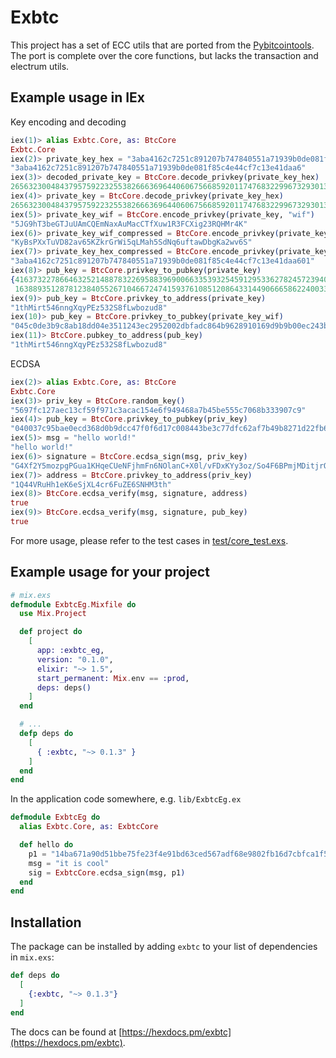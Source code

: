 # Exbtc

This project has a set of ECC utils that are ported from the [Pybitcointools](https://github.com/vbuterin/pybitcointools). The port is complete over the core functions, but lacks the transaction and electrum utils.

## Example usage in IEx

Key encoding and decoding

```elixir
iex(1)> alias Exbtc.Core, as: BtcCore
Exbtc.Core
iex(2)> private_key_hex = "3aba4162c7251c891207b747840551a71939b0de081f85c4e44cf7c13e41daa6"
"3aba4162c7251c891207b747840551a71939b0de081f85c4e44cf7c13e41daa6"
iex(3)> decoded_private_key = BtcCore.decode_privkey(private_key_hex)
26563230048437957592232553826663696440606756685920117476832299673293013768870
iex(4)> private_key = BtcCore.decode_privkey(private_key_hex)
26563230048437957592232553826663696440606756685920117476832299673293013768870
iex(5)> private_key_wif = BtcCore.encode_privkey(private_key, "wif")
"5JG9hT3beGTJuUAmCQEmNaxAuMacCTfXuw1R3FCXig23RQHMr4K"
iex(6)> private_key_wif_compressed = BtcCore.encode_privkey(private_key, "wif_compressed")
"KyBsPXxTuVD82av65KZkrGrWi5qLMah5SdNq6uftawDbgKa2wv6S"
iex(7)> private_key_hex_compressed = BtcCore.encode_privkey(private_key, "hex_compressed")
"3aba4162c7251c891207b747840551a71939b0de081f85c4e44cf7c13e41daa601"
iex(8)> pub_key = BtcCore.privkey_to_pubkey(private_key)
{41637322786646325214887832269588396900663353932545912953362782457239403430124,
 16388935128781238405526710466724741593761085120864331449066658622400339362166}
iex(9)> pub_key = BtcCore.privkey_to_address(private_key)
"1thMirt546nngXqyPEz532S8fLwbozud8"
iex(10)> pub_key = BtcCore.privkey_to_pubkey(private_key_wif)
"045c0de3b9c8ab18dd04e3511243ec2952002dbfadc864b9628910169d9b9b00ec243bcefdd4347074d44bd7356d6a53c495737dd96295e2a9374bf5f02ebfc176"
iex(11)> BtcCore.pubkey_to_address(pub_key)
"1thMirt546nngXqyPEz532S8fLwbozud8"
```

ECDSA

```elixir
iex(2)> alias Exbtc.Core, as: BtcCore
Exbtc.Core
iex(3)> priv_key = BtcCore.random_key()
"5697fc127aec13cf59f971c3acac154e6f949468a7b45be555c7068b333907c9"
iex(4)> pub_key = BtcCore.privkey_to_pubkey(priv_key)
"040037c95bae0ecd368d0b9dcc47f0f6d17c008443be3c77dfc62af7b49b8271d22fb6d302519c550cffd69e5922f7408ae00d3cc0051021efaa8c814a596c6315"
iex(5)> msg = "hello world!"
"hello world!"
iex(6)> signature = BtcCore.ecdsa_sign(msg, priv_key)
"G4Xf2Y5mozpgPGua1KHqeCUeNFjhmFn6NOlanC+X0l/vFDxKYy3oz/So4F6BPmjMDitjrOAKt3dtlEJa5G9+Kbo="
iex(7)> address = BtcCore.privkey_to_address(priv_key)
"1Q44VRuHh1eK6eSjXL4cr6FuZE6SNHM3th"
iex(8)> BtcCore.ecdsa_verify(msg, signature, address)
true
iex(9)> BtcCore.ecdsa_verify(msg, signature, pub_key)
true
```

For more usage, please refer to the test cases in [test/core_test.exs](https://github.com/lonex/exbtc/blob/master/test/core_test.exs).

## Example usage for your project

```elixir
# mix.exs
defmodule ExbtcEg.Mixfile do
  use Mix.Project

  def project do
    [
      app: :exbtc_eg,
      version: "0.1.0",
      elixir: "~> 1.5",
      start_permanent: Mix.env == :prod,
      deps: deps()
    ]
  end

  # ...
  defp deps do
    [
      { :exbtc, "~> 0.1.3" }
    ]
  end
end
```

In the application code somewhere, e.g. `lib/ExbtcEg.ex`

```elixir
defmodule ExbtcEg do
  alias Exbtc.Core, as: ExbtcCore

  def hello do
    p1 = "14ba671a90d51bbe75fe23f4e91bd63ced567adf68e9802fb16d7cbfca1f5f05"
    msg = "it is cool"
    sig = ExbtcCore.ecdsa_sign(msg, p1)
  end
end
```

## Installation

The package can be installed by adding `exbtc` to your list of dependencies in `mix.exs`:

```elixir
def deps do
  [
    {:exbtc, "~> 0.1.3"}
  ]
end
```

The docs can be found at [https://hexdocs.pm/exbtc](https://hexdocs.pm/exbtc).


